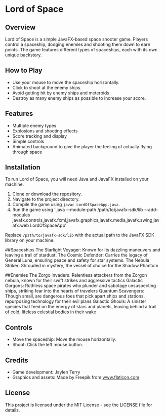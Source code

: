 # Lord of Space

## Overview
Lord of Space is a simple JavaFX-based space shooter game. Players control a spaceship, dodging enemies and shooting them down to earn points. The game features different types of spaceships, each with its own unique backstory.
## How to Play
- Use your mouse to move the spaceship horizontally.
- Click to shoot at the enemy ships.
- Avoid getting hit by enemy ships and meteroids
- Destroy as many enemy ships as possible to increase your score.

## Features
- Multiple enemy types 
- Explosions and shooting effects
- Score tracking and display
- Simple controls
- Animated background to give the player the feeling of actually flying through space

## Installation
To run Lord of Space, you will need Java and JavaFX installed on your machine.

1. Clone or download the repository.
2. Navigate to the project directory.
3. Compile the game using `javac LordOfSpaceApp.java`.
4. Run the game using ‘ java --module-path /path/to/javafx-sdk/lib --add-modules javafx.controls,javafx.fxml,javafx.graphics,javafx.media,javafx.swing,javafx.web LordOfSpaceApp’

Replace `/path/to/javafx-sdk/lib` with the actual path to the JavaFX SDK library on your machine.

##Spaceships
The Starlight Voyager: Known for its dazzling maneuvers and leaving a trail of stardust.
The Cosmic Defender: Carries the legacy of General Luna, ensuring peace and safety for star systems.
The Nebula Striker: Shrouded in mystery, the vessel of choice for the Shadow Phantom

##Enemies
The Zorgo Invaders: Relentless attackers from the Zorgon nebula, known for their swift strikes and aggressive tactics 
Galactic Gorgons: Ruthless space pirates who plunder and sabotage unsuspecting ships, striking fear into the hearts of travelers
Quantum Scavengers: Though small, are dangerous foes that pick apart ships and stations, repurposing technology for their evil plans
Galactic Ghouls: A sinister species that feed on the energy of stars and planets, leaving behind a trail of cold, lifeless celestial bodies in their wake

## Controls
- Move the spaceship: Move the mouse horizontally.
- Shoot: Click the left mouse button.

## Credits
- Game development: Jaylen Terry
- Graphics and assets: Made by Freepik from www.flaticon.com

## License
This project is licensed under the MIT License - see the LICENSE file for details.

